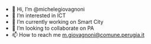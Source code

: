 - 👋 Hi, I’m @michelegiovagnoni
- 👀 I’m interested in ICT
- 🌱 I’m currently working on Smart City
- 💞️ I’m looking to collaborate on PA
- 📫 How to reach me m.giovagnoni@comune.perugia.it

<!---
michelegiovagnoni/michelegiovagnoni is a ✨ special ✨ repository because its `README.md` (this file) appears on your GitHub profile.
You can click the Preview link to take a look at your changes.
--->

